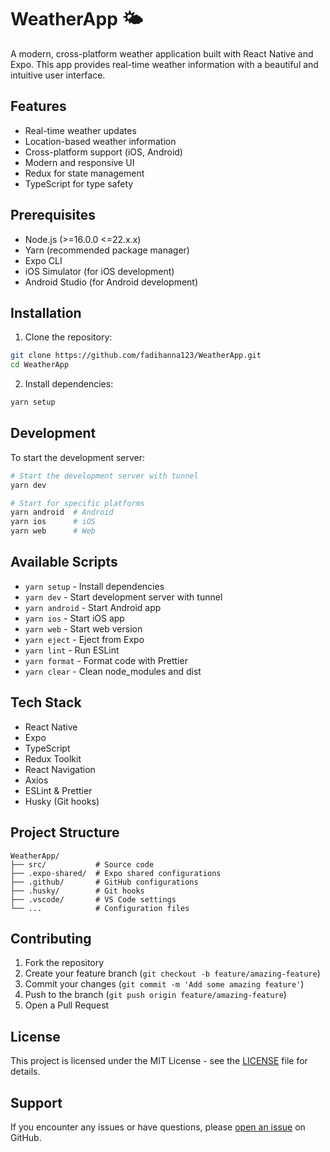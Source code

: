 # WeatherApp 🌤️

A modern, cross-platform weather application built with React Native and Expo. This app provides real-time weather information with a beautiful and intuitive user interface.

## Features

- Real-time weather updates
- Location-based weather information
- Cross-platform support (iOS, Android)
- Modern and responsive UI
- Redux for state management
- TypeScript for type safety

## Prerequisites

- Node.js (>=16.0.0 <=22.x.x)
- Yarn (recommended package manager)
- Expo CLI
- iOS Simulator (for iOS development)
- Android Studio (for Android development)

## Installation

1. Clone the repository:
```bash
git clone https://github.com/fadihanna123/WeatherApp.git
cd WeatherApp
```

2. Install dependencies:
```bash
yarn setup
```

## Development

To start the development server:

```bash
# Start the development server with tunnel
yarn dev

# Start for specific platforms
yarn android  # Android
yarn ios      # iOS
yarn web      # Web
```

## Available Scripts

- `yarn setup` - Install dependencies
- `yarn dev` - Start development server with tunnel
- `yarn android` - Start Android app
- `yarn ios` - Start iOS app
- `yarn web` - Start web version
- `yarn eject` - Eject from Expo
- `yarn lint` - Run ESLint
- `yarn format` - Format code with Prettier
- `yarn clear` - Clean node_modules and dist

## Tech Stack

- React Native
- Expo
- TypeScript
- Redux Toolkit
- React Navigation
- Axios
- ESLint & Prettier
- Husky (Git hooks)

## Project Structure

```
WeatherApp/
├── src/           # Source code
├── .expo-shared/  # Expo shared configurations
├── .github/       # GitHub configurations
├── .husky/        # Git hooks
├── .vscode/       # VS Code settings
└── ...            # Configuration files
```

## Contributing

1. Fork the repository
2. Create your feature branch (`git checkout -b feature/amazing-feature`)
3. Commit your changes (`git commit -m 'Add some amazing feature'`)
4. Push to the branch (`git push origin feature/amazing-feature`)
5. Open a Pull Request

## License

This project is licensed under the MIT License - see the [LICENSE](LICENSE) file for details.

## Support

If you encounter any issues or have questions, please [open an issue](https://github.com/fadihanna123/WeatherApp/issues) on GitHub.
